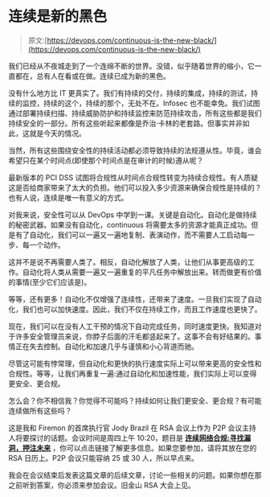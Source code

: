 # 连续是新的黑色

> 原文:[https://devops.com/continuous-is-the-new-black/](https://devops.com/continuous-is-the-new-black/)

我们已经从不夜城走到了一个连绵不断的世界。没错，似乎随着世界的缩小，它一直都在，总有人在看或在做。连续已成为新的黑色。

没有什么地方比 IT 更真实了。我们有持续的交付，持续的集成，持续的测试，持续的监控，持续的这个，持续的那个，无处不在。Infosec 也不能幸免。我们试图通过部署持续扫描、持续威胁防护和持续监控来防范持续攻击，所有这些都是我们持续安全的一部分。所有这些听起来都像是乔治·卡林的老套路。但事实并非如此，这就是今天的情况。

当然，所有这些围绕安全性的持续活动都必须导致持续的法规遵从性。毕竟，谁会希望只在某个时间点(即使那个时间点是在审计的时候)遵从呢？

最新版本的 PCI DSS 试图将合规性从时间点合规性转变为持续合规性。有人质疑这是否给商家带来了太大的负担。他们可以投入多少资源来确保合规性是持续的？也有人说，连续是唯一有意义的方式。

对我来说，安全性可以从 DevOps 中学到一课。关键是自动化。自动化是做持续的秘密武器。如果没有自动化，continuous 将需要太多的资源才能真正成功。但是有了自动化，我们可以一遍又一遍地复制、表演动作，而不需要人工启动每一步、每一个动作。

这并不是说不再需要人类了。相反，自动化解放了人类，让他们从事更高级的工作。自动化将人类从需要一遍又一遍重复的平凡任务中解放出来。转而做更有价值的事情(至少它们应该是)。

等等，还有更多！自动化不仅增强了连续性，还带来了速度。一旦我们实现了自动化，我们也可以加快速度。因此，我们不仅在持续工作，而且工作速度也更快了。

现在，我们可以在没有人工干预的情况下自动完成任务，同时速度更快。我知道对于许多安全管理员来说，你脖子后面的汗毛都竖起来了。这事不会有好结果的。事情正在失去控制。自动化和加速几乎与谨慎和小心背道而驰。

尽管这可能有悖常理，但自动化和更快的执行速度实际上可以带来更高的安全性和合规性。等等，让我们再重复一遍:通过自动化和加速性能，我们实际上可以变得更安全、更合规。

怎么会？你不相信我？你觉得不可能吗？持续如何让我们更安全、更合规？有可能连续做所有这些吗？

这是我和 Firemon 的首席执行官 Jody Brazil 在 RSA 会议上作为 P2P 会议主持人将要探讨的话题。会议时间是周四上午 10:20，题目是 [**连续网络合规:寻找漏洞，押注未来**](https://www.rsaconference.com/events/us15/agenda/sessions/1900/continuous-network-compliance-finding-flaws-and) ，你可以点击链接了解更多信息。如果您要参加，请将其放在您的 RSA 日历上。P2P 会议只能容纳 25 或 30 人，所以早点来。

我会在会议结束后发表这篇文章的后续文章，讨论一些相关的问题。如果你想在那之前听到答案，你必须来参加会议。旧金山 RSA 大会上见。
